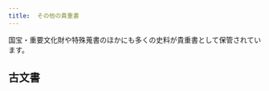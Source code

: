 ```yaml
---
title: 	その他の貴重書
---
```


<p>
    国宝・重要文化財や特殊蒐書のほかにも多くの史料が貴重書として保管されています。
</p>

<h2 class="h03">古文書</h2>